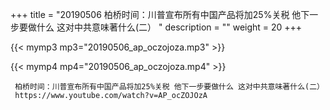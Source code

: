 +++
title = "20190506  柏桥时间：川普宣布所有中国产品将加25%关税 他下一步要做什么 这对中共意味著什么(二） "
description = ""
weight = 20
+++

{{< mymp3 mp3="20190506_ap_oczojoza.mp3" >}}

{{< mymp4 mp4="20190506_ap_oczojoza.mp4" >}}

     
     柏桥时间：川普宣布所有中国产品将加25%关税 他下一步要做什么 这对中共意味著什么(二） 
     https://www.youtube.com/watch?v=AP_ocZOJOzA 
